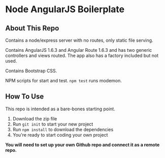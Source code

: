 # Node AngularJS Boilerplate

## About This Repo

Contains a node/express server with no routes, only static file serving.

Contains AngularJS 1.6.3 and Angular Route 1.6.3 and has two generic controllers and views routed. The app also has a factory included but not used.

Contains Bootstrap CSS.

NPM scripts for start and test. `npm test` runs modemon.


## How To Use

This repo is intended as a bare-bones starting point.

1. Download the zip file
2. Run `git init` to start your new project
3. Run `npm install` to download the dependencies
4. You're ready to start coding your own project

**You will need to set up your own Github repo and connect it as a remote repo.**
